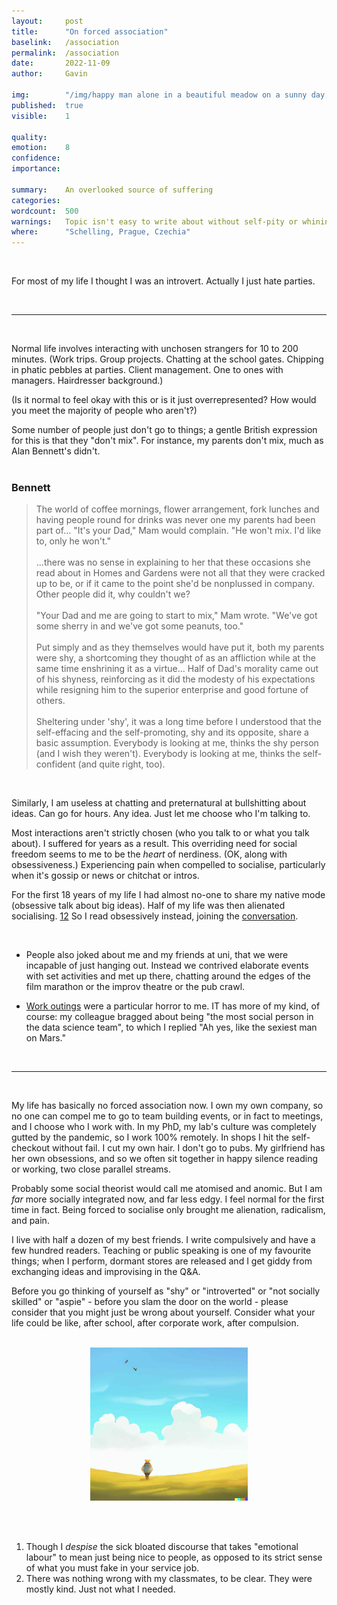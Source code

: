 ```yaml
---
layout:     post
title:      "On forced association"
baselink:   /association
permalink:  /association
date:       2022-11-09
author:     Gavin

img:        "/img/happy man alone in a beautiful meadow on a sunny day, watercolour, trending on artstation 4k.jpg"
published:  true
visible:    1

quality:    
emotion:    8
confidence: 
importance: 

summary:    An overlooked source of suffering
categories: 
wordcount:  500
warnings:   Topic isn't easy to write about without self-pity or whining.
where:      "Schelling, Prague, Czechia"
---
```


<br>

For most of my life I thought I was an introvert. Actually I just hate parties.

<br>

---

<br>

Normal life involves interacting with unchosen strangers for 10 to 200 minutes. (Work trips. Group projects. Chatting at the school gates. Chipping in phatic pebbles at parties. Client management. One to ones with managers. Hairdresser background.)

(Is it normal to feel okay with this or is it just overrepresented? How would you meet the majority of people who aren't?) 

Some number of people just don't go to things; a gentle British expression for this is that they "don't mix". For instance, my parents don't mix, much as Alan Bennett's didn't.<br><br>

<div class="accordion">

<h3>Bennett</h3>
<div>  
    <blockquote>
        The world of coffee mornings, flower arrangement, fork lunches and having people round for drinks was never one my parents had been part of... "It's your Dad," Mam would complain. "He won't mix. I'd like to, only he won't."<br><br>
    ...there was no sense in explaining to her that these occasions she read about in Homes and Gardens were not all that they were cracked up to be, or if it came to the point she'd be nonplussed in company. Other people did it, why couldn't we?<br><br>
    "Your Dad and me are going to start to mix," Mam wrote. "We've got some sherry in and we've got some peanuts, too."<br><br>
    Put simply and as they themselves would have put it, both my parents were shy, a shortcoming they thought of as an affliction while at the same time enshrining it as a virtue... Half of Dad's morality came out of his shyness, reinforcing as it did the modesty of his expectations while resigning him to the superior enterprise and good fortune of others.<br><br>
       Sheltering under 'shy', it was a long time before I understood that the self-effacing and the self-promoting, shy and its opposite, share a basic assumption. Everybody is looking at me, thinks the shy person (and I wish they weren't). Everybody is looking at me, thinks the self-confident (and quite right, too).
    </blockquote>
</div>

</div>
<br>

Similarly, I am useless at chatting and preternatural at bullshitting about ideas. Can go for hours. Any idea. Just let me choose who I'm talking to.

Most interactions aren't strictly chosen (who you talk to or what you talk about). I suffered for years as a result. 
This overriding need for social freedom seems to me to be the _heart_ of nerdiness. (OK, along with obsessiveness.) Experiencing pain when compelled to socialise, particularly when it's gossip or news or chitchat or intros.

For the first 18 years of my life I had almost no-one to share my native mode (obsessive talk about big ideas). Half of my life was then alienated socialising. <a href="#fn:1" id="fnref:1">1</a><a href="#fn:2" id="fnref:2">2</a> So I read obsessively instead, joining the <a href="https://en.wikipedia.org/wiki/Great_Conversation">conversation</a>.


<br>

* People also joked about me and my friends at uni, that we were incapable of just hanging out. Instead we contrived elaborate events with set activities and met up there, chatting around the edges of the film marathon or the improv theatre or the pub crawl.

* <a href="/worst">Work outings</a> were a particular horror to me. IT has more of my kind, of course: my colleague bragged about being "the most social person in the data science team", to which I replied "Ah yes, like the sexiest man on Mars."


<br>

---

<br>

My life has basically no forced association now. I own my own company, so no one can compel me to go to team building events, or in fact to meetings, and I choose who I work with. In my PhD, my lab's culture was completely gutted by the pandemic, so I work 100% remotely. In shops I hit the self-checkout without fail. I cut my own hair. I don't go to pubs. My girlfriend has her own obsessions, and so we often sit together in happy silence reading or working, two close parallel streams.

Probably some social theorist would call me atomised and anomic. But I am _far_ more socially integrated now, and far less edgy. I feel normal for the first time in fact. Being forced to socialise only brought me alienation, radicalism, and pain.

I live with half a dozen of my best friends. I write compulsively and have a few hundred readers. Teaching or public speaking is one of my favourite things; when I perform, dormant stores are released and I get giddy from exchanging ideas and improvising in the Q&A.

Before you go thinking of yourself as "shy" or "introverted" or "not socially skilled" or "aspie" - before you slam the door on the world - please consider that you might just be wrong about yourself. Consider what your life could be like, after school, after corporate work, after compulsion.

<br>

<center>
    <img width="50%" src="/img/DALLE - happily alone in a meadow, blue sky, watercolours 4k cropped.jpg" />
</center>

<br><br>

<div class="footnotes">

<ol>
    <!-- 1 -->
    <li class="footnote" id="fn:1">
        Though I <i>despise</i> the sick bloated discourse that takes "emotional labour" to mean just being nice to people, as opposed to its strict sense of what you must fake in your service job.
    </li>
<!--  -->
    <li class="footnote" id="fn:2">
        There was nothing wrong with my classmates, to be clear. They were mostly kind. Just not what I needed.
    </li>
</ol>